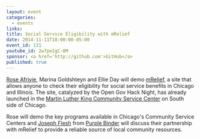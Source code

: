 ```yaml
---
layout: event
categories: 
  - events
links:
title: Social Service Eligibility with mRelief
date: 2014-11-11T18:00:00-05:00
event_id: 131
youtube_id: 2w7peIgC-0M
sponsor: <a href='http://github.com'>GitHub</a>
published: true
---
```


[Rose Afriyie](https://twitter.com/RoseSerwah), Marina Goldshteyn and Ellie Day will demo [mRelief](http://mrelief.herokuapp.com/), a site that allows anyone to check their eligibility for social service benefits in Chicago and Illinois. The site, catalyzed by the Open Gov Hack Night, has already launched in the [Martin Luther King Community Service Center](http://www.cityofchicago.org/city/en/depts/fss/provdrs/serv/svcs/community_servicecenterlocations.html) on South side of Chicago. 

Rose will demo the key programs available in Chicago's Community Service Centers and [Joseph Flesh](http://www.linkedin.com/in/josephflesh) from [Purple Binder](http://purplebinder.com/) will discuss their partnership with mRelief to provide a reliable source of local community resources. 
